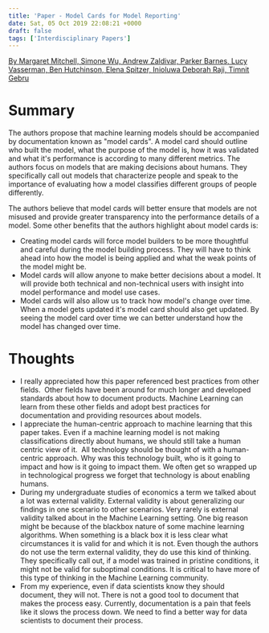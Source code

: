 ```yaml
---
title: 'Paper - Model Cards for Model Reporting'
date: Sat, 05 Oct 2019 22:08:21 +0000
draft: false
tags: ['Interdisciplinary Papers']
---
```


[By Margaret Mitchell, Simone Wu, Andrew Zaldivar, Parker Barnes, Lucy Vasserman, Ben Hutchinson, Elena Spitzer, Inioluwa Deborah Raji, Timnit Gebru](https://arxiv.org/abs/1810.03993)

Summary 
========

The authors propose that machine learning models should be accompanied by documentation known as "model cards". A model card should outline who built the model, what the purpose of the model is, how it was validated and what it's performance is according to many different metrics. The authors focus on models that are making decisions about humans. They specifically call out models that characterize people and speak to the importance of evaluating how a model classifies different groups of people differently. 

The authors believe that model cards will better ensure that models are not misused and provide greater transparency into the performance details of a model. Some other benefits that the authors highlight about model cards is: 

*   Creating model cards will force model builders to be more thoughtful and careful during the model building process. They will have to think ahead into how the model is being applied and what the weak points of the model might be. 
*   Model cards will allow anyone to make better decisions about a model. It will provide both technical and non-technical users with insight into model performance and model use cases. 
*   Model cards will also allow us to track how model's change over time. When a model gets updated it's model card should also get updated. By seeing the model card over time we can better understand how the model has changed over time. 

Thoughts 
=========

*   I really appreciated how this paper referenced best practices from other fields.  Other fields have been around for much longer and developed standards about how to document products. Machine Learning can learn from these other fields and adopt best practices for  documentation and providing resources about models. 
*   I appreciate the human-centric approach to machine learning that this paper takes. Even if a machine learning model is not making classifications directly about humans, we should still take a human centric view of it.  All technology should be thought of with a human-centric approach. Why was this technology built, who is it going to impact and how is it going to impact them. We often get so wrapped up in technological progress we forget that technology is about enabling humans. 
*   During my undergraduate studies of economics a term we talked about a lot was external validity. External validity is about generalizing our findings in one scenario to other scenarios. Very rarely is external validity talked about in the Machine Learning setting. One big reason might be because of the blackbox nature of some machine learning algorithms. When something is a black box it is less clear what circumstances it is valid for and which it is not. Even though the authors do not use the term external validity, they do use this kind of thinking. They specifically call out, if a model was trained in pristine conditions, it might not be valid for suboptimal conditions. It is critical to have more of this type of thinking in the Machine Learning community. 
*   From my experience, even if data scientists know they should document, they will not. There is not a good tool to document that makes the process easy. Currently, documentation is a pain that feels like it slows the process down. We need to find a better way for data scientists to document their process.
